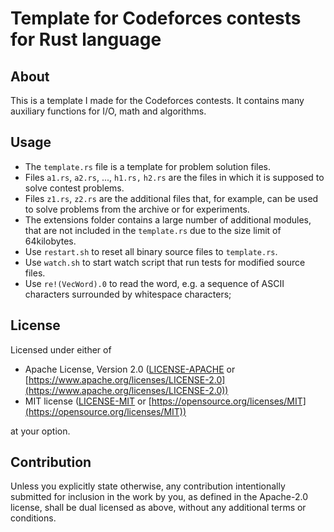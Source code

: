 # Template for Codeforces contests for Rust language

## About

This is a template I made for the Codeforces contests.
It contains many auxiliary functions for I/O, math and algorithms.

## Usage

- The `template.rs` file is a template for problem solution files.
- Files `a1.rs`, `a2.rs`, ..., `h1.rs,` `h2.rs`
  are the files in which it is supposed to solve contest problems.
- Files `z1.rs`, `z2.rs` are the additional files that, for example,
  can be used to solve problems from the archive or for experiments.
- The extensions folder contains a large number of additional modules,
  that are not included in the `template.rs` due to the size limit of 64kilobytes.
- Use `restart.sh` to reset all binary source files to `template.rs`.
- Use `watch.sh` to start watch script that run tests for modified source files.
- Use `re!(VecWord).0` to read the word, e.g. a sequence of ASCII characters surrounded by whitespace characters;

## License

Licensed under either of

- Apache License, Version 2.0
  ([LICENSE-APACHE](LICENSE-APACHE) or
  [https://www.apache.org/licenses/LICENSE-2.0](https://www.apache.org/licenses/LICENSE-2.0))
- MIT license
  ([LICENSE-MIT](LICENSE-MIT) or
  [https://opensource.org/licenses/MIT](https://opensource.org/licenses/MIT))

at your option.

## Contribution

Unless you explicitly state otherwise, any contribution intentionally submitted
for inclusion in the work by you, as defined in the Apache-2.0 license,
shall be dual licensed as above, without any
additional terms or conditions.
